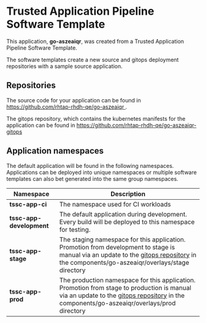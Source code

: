 # Trusted Application Pipeline Software Template

This application, **go-aszeaiqr**, was created from a Trusted Application Pipeline Software Template.

The software templates create a new source and gitops deployment repositories with a sample source application. 

## Repositories

The source code for your application can be found in [https://github.com/rhtap-rhdh-qe/go-aszeaiqr ](https://github.com/rhtap-rhdh-qe/go-aszeaiqr ).
 
The gitops repository, which contains the kubernetes manifests for the application can be found in 
[https://github.com/rhtap-rhdh-qe/go-aszeaiqr-gitops ](https://github.com/rhtap-rhdh-qe/go-aszeaiqr-gitops ) 

## Application namespaces 

The default application will be found in the following namespaces. Applications can be deployed into unique namespaces or multiple software templates can also bet generated into the same group namespaces.  

|  Namespace   |  Description   |  
| -------- | -------- |
| **tssc-app-ci** | The namespace used for CI workloads |
| **tssc-app-development** | The default application during development. Every build will be deployed to this namespace for testing. |
| **tssc-app-stage** | The staging namespace for this application. Promotion from development to stage is manual via an update to the [gitops repository](https://github.com/rhtap-rhdh-qe/go-aszeaiqr-gitops ) in the components/go-aszeaiqr/overlays/stage directory |
| **tssc-app-prod** | The production namespace for this application. Promotion from stage to production is manual via an update to the [gitops repository](https://github.com/rhtap-rhdh-qe/go-aszeaiqr-gitops ) in the components/go-aszeaiqr/overlays/prod directory |